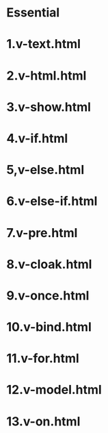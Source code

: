 
# Essential

# 1.v-text.html
# 2.v-html.html
# 3.v-show.html
# 4.v-if.html
# 5,v-else.html
# 6.v-else-if.html
# 7.v-pre.html
# 8.v-cloak.html
# 9.v-once.html
# 10.v-bind.html
# 11.v-for.html
# 12.v-model.html
# 13.v-on.html
